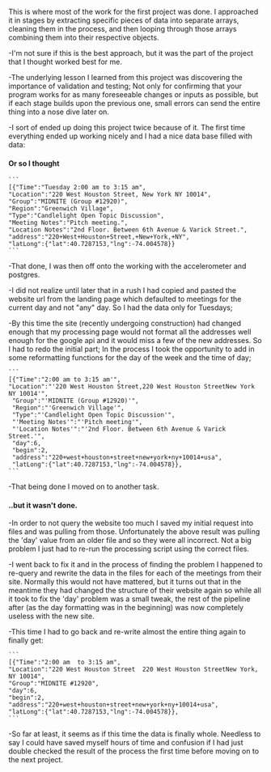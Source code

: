 This is where most of the work for the first project was done.
I approached it in stages by extracting specific pieces of data into separate arrays, cleaning them in the process,
and then looping through those arrays combining them into their respective objects.

-I'm not sure if this is the best approach, but it was the part of the project that I thought worked best for me.

-The underlying lesson I learned from this project was discovering the importance of validation and testing; Not only for 
confirming that your program works for as many foreseeable changes or inputs as possible, but if each stage builds upon the previous one, small errors can send the entire thing into a nose dive later on. 

-I sort of ended up doing this project twice because of it.
The first time everything ended up working nicely and I had a nice data base filled with data:
#### Or so I thought

	```
	[{"Time":"Tuesday 2:00 am to 3:15 am",
	"Location":"220 West Houston Street, New York NY 10014",
	"Group":"MIDNITE (Group #12920)",
	"Region":"Greenwich Village",
	"Type":"Candlelight Open Topic Discussion",
	"Meeting Notes":"Pitch meeting.",
	"Location Notes":"2nd Floor. Between 6th Avenue & Varick Street.",
	"address":"220+West+Houston+Street,+New+York,+NY",
	"latLong":{"lat":40.7287153,"lng":-74.004578}}
	```
	
-That done, I was then off onto the working with the accelerometer and postgres. 

-I did not realize until later that in a rush I had copied and pasted the website url from the landing page which defaulted to meetings for the current day and not "any" day. So I had the data only for Tuesdays;

-By this time the site (recently undergoing construction) had changed enough that my processing page would not format all the addresses well enough for the google api and it would miss a few of the new addresses. So I had to redo the initial part; In the process I took the opportunity to add in some reformatting functions for the day of the week and the time of day;

	```
	[{"Time":"2:00 am to 3:15 am'",
	"Location":"'220 West Houston Street,220 West Houston StreetNew York NY 10014'",
	 "Group":"'MIDNITE (Group #12920)'",
	 "Region":"'Greenwich Village'",
	 "Type":"'Candlelight Open Topic Discussion'",
	 "'Meeting Notes'":"'Pitch meeting'",
	 "'Location Notes'":"'2nd Floor. Between 6th Avenue & Varick Street.'",
	 "day":6,
	 "begin":2,
	 "address":"220+west+houston+street+new+york+ny+10014+usa",
	 "latLong":{"lat":40.7287153,"lng":-74.004578}},
	```

-That being done I moved on to another task.

#### ..but it wasn't done.

-In order to not query the website too much I saved my initial request into files and was pulling from those. Unfortunately the above result was pulling the 'day' value from an older file and so they were all incorrect. Not a big problem I just had to re-run the processing script using the correct files.

-I went back to fix it and in the process of finding the problem I happened to re-query and rewrite the data in the files for each of the meetings from their site.
Normally this would not have mattered, but it turns out that in the meantime they had changed the structure of their website again so while all it took to fix the 'day' problem was a small tweak, the rest of the pipeline after (as the day formatting was in the beginning) was now completely useless with the new site.

-This time I had to go back and re-write almost the entire thing again to finally get:

	```
	[{"Time":"2:00 am  to 3:15 am",
	"Location":"220 West Houston Street  220 West Houston StreetNew York, NY 10014",
	"Group":"MIDNITE #12920",
	"day":6,
	"begin":2,
	"address":"220+west+houston+street+new+york+ny+10014+usa",
	"latLong":{"lat":40.7287153,"lng":-74.004578}},
	```

-So far at least, it seems as if this time the data is finally whole. Needless to say I could have saved myself hours of time and confusion if I had just double checked the result of the process the first time before moving on to the next project. 



